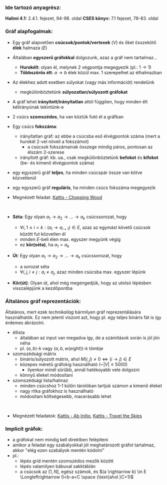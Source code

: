 ### Ide tartozó anyagrész:

**Halimi 4.1:** 2.4.1. fejezet, 94-98. oldal
**CSES könyv:** 7.1 fejezet, 78-83. oldal

### Gráf alapfogalmak:

- Egy gráf alapvetően **csúcsok/pontok/vertexek** ($V$) és őket összekötő **élek** halmaza ($E$)
- Általában **egyszerű gráfokkal** dolgozunk, azaz a gráf nem tartalmaz...
    - **Hurokélt**: olyan él, melynek 2 végpontja megegyezik (pl.: $1 \rightarrow 1$)
    - **Többszörös élt**: $a \rightarrow b$ élek közül max. 1 szerepelhet az élhalmazban
- Az élekhez adott esetben súlyokat (vagy más információt) rendelünk
    - megkülönböztetünk **súlyozatlan/súlyozott gráfokat**
- A gráf lehet **irányított/irányítatlan** attól függően, hogy minden élt kétirányúnak tekintünk-e
- 2 csúcs **szomszédos**, ha van köztük futó él a gráfban
- Egy csúcs **fokszáma**:
    - irányítatlan gráf: az ebbe a csúcsba eső élvégpontok száma (mert a hurokél 2-vel növeli a fokszámot)
        - a csúcsok fokszámainak összege mindig páros, pontosan az élszám 2-szerese
    - irányított gráf: kb. ua., csak megkülönböztetünk **befokot** és **kifokot** (be- és kimenő élvégpontok száma)
- egy egyszerű gráf **teljes**, ha minden csúcspár össze van kötve közvetlenül
- egy egyszerű gráf **reguláris**, ha minden csúcs fokszáma megegyezik

- Megnézett feladat: 
[Kattis - Chopping Wood](https://open.kattis.com/problems/chopwood)

<br>

- **Séta**: Egy olyan $a_1 \rightarrow a_2 \rightarrow ... \rightarrow a_k$ csúcssorozat, hogy
    - $\forall i, 1 \le i \lt k: (a_i \rightarrow a_{i+1}) \in E$, azaz az egymást követő csúcsok között fut közvetlen él
    - minden $E$-beli élen max. egyszer megyünk végig
    - ez **kör(séta)**, ha $a_1 = a_k$

- **Út**: Egy olyan $a_1 \rightarrow a_2 \rightarrow ... \rightarrow a_k$ csúcssorozat, hogy
    - a sorozat séta
    - $\forall i, j,  i \ne j: a_i \ne a_j$, azaz minden csúcsba max. egyszer lépünk

- **Kör(út)**: Olyan út, ahol még megengedjük, hogy az utolsó lépésben visszalépjünk a kezdőpontba

### Általános gráf reprezentációk:

Általános, mert ezek *technikailag* bármilyen gráf reprezentálására használhatók. Ez nem jelenti viszont azt, hogy pl. egy teljes bináris fát is így érdemes ábrázolni.

- éllista
    - általában az input van megadva így, de a számítások során is jól jön néha
    - pl. $(a, b)$-k vagy $(a, b, w(eight) )$-k tömbje
- szomszédsági mátrix
    - bináris/súlyozott mátrix, ahol $M(i, j) \ne 0 \Longleftrightarrow (i \rightarrow j) \in E$
    - közepes méretű gráfokig használható (~$|V| \le 5000$)
        - ilyenkor minél sűrűbb, annál hatékoyabb vele dolgozni
    - könnyű éleket módosítani
- szomszédsági lista/halmaz
    - minden csúcshoz 1-1 külön tárolóban tartjuk számon a kimenő éleket
    - nagy ritka gráfokhoz is használható
    - módosítani költségesebb, macerásabb lehet

<br>

- Megnézett feladatok: 
[Kattis - Ab Initio](https://open.kattis.com/problems/abinitio), 
[Kattis - Travel the Skies](https://open.kattis.com/problems/traveltheskies)

### Implicit gráfok:

- a gráfokat nem mindig kell direktben felépíteni
- amikor a feladat egy szabályokkal jól meghatározott gráfot tartalmaz, akkor "elég ezen szabályok mentén kódolni"
- pl.:
    - lépés grid mentén szomszédos mezők között
    - lépés valamilyen bábuval sakktáblán
    - a csúcsok az $[1, N]$, egész számok, és $(a \rightarrow b) \in E \Longleftrightarrow 0<b-a<C \space (\text{ahol }C>1)$